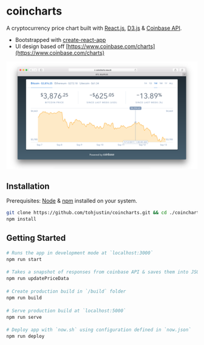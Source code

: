# coincharts

A cryptocurrency price chart built with [React.js](https://facebook.github.io/react/), [D3.js](https://d3js.org/) & [Coinbase API](https://developers.coinbase.com/api/v2).

- Bootstrapped with [create-react-app](https://github.com/facebookincubator/create-react-app)
- UI design based off [https://www.coinbase.com/charts](https://www.coinbase.com/charts)

<p align="center">
  <img src="./readme/screenshot.png">
</p>

## Installation

Prerequisites: [Node](https://nodejs.org/en/download/) & [npm](https://docs.npmjs.com/getting-started/installing-node) installed on your system.

``` bash
git clone https://github.com/tohjustin/coincharts.git && cd ./coincharts
npm install
```

## Getting Started

``` bash
# Runs the app in development mode at `localhost:3000`
npm run start

# Takes a snapshot of responses from coinbase API & saves them into JSON files in `public/priceData` (for offline development)
npm run updatePriceData

# Create production build in `/build` folder
npm run build

# Serve production build at `localhost:5000`
npm run serve

# Deploy app with `now.sh` using configuration defined in `now.json`
npm run deploy
```
